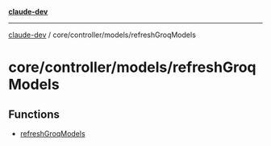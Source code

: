 [**claude-dev**](../../../../README.md)

***

[claude-dev](../../../../README.md) / core/controller/models/refreshGroqModels

# core/controller/models/refreshGroqModels

## Functions

- [refreshGroqModels](functions/refreshGroqModels.md)
